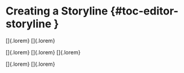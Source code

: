# Creating a Storyline {#toc-editor-storyline }

[]{.lorem}
[]{.lorem}

[]{.lorem}
[]{.lorem}
[]{.lorem}


[]{.lorem}
[]{.lorem}

